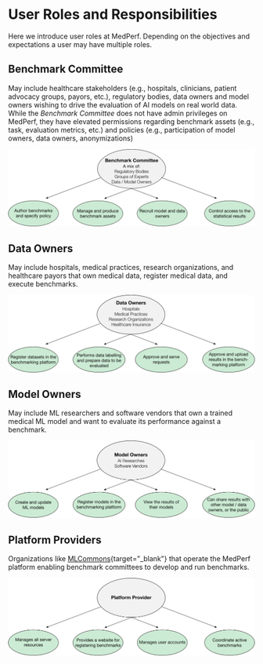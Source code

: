 # User Roles and Responsibilities

Here we introduce user roles at MedPerf. Depending on the objectives and expectations a user may have multiple roles.

## Benchmark Committee

May include healthcare stakeholders (e.g., hospitals, clinicians, patient advocacy groups, payors, etc.), regulatory bodies, data owners and model owners wishing to drive the evaluation of AI models on real world data. While the *Benchmark Committee* does not have admin privileges on MedPerf, they have elevated permissions regarding benchmark assets (e.g., task, evaluation metrics, etc.) and policies (e.g., participation of model owners, data owners, anonymizations)

![](./images/benchmark_committee.png)

## Data Owners

May include hospitals, medical practices, research organizations, and healthcare payors that own medical data, register medical data, and execute benchmarks.

![](./images/data_owners.png)

## Model Owners

May include ML researchers and software vendors that own a trained medical ML model and want to evaluate its performance against a benchmark.

![](./images/model_owners.png)

## Platform Providers

Organizations like [MLCommons](https://mlcommons.org/en/){target="\_blank"} that operate the MedPerf platform enabling benchmark committees to develop and run benchmarks.

![](./images/platform%20provider.png)
